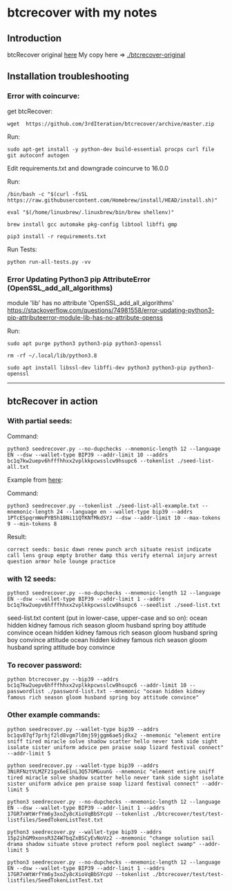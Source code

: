 # btcrecover with my notes

## Introduction

btcRecover original [here](https://github.com/3rdIteration/btcrecover/archive/master.zip)
My copy here => [./btcrecover-original](./btcrecover-original)

## Installation troubleshooting

### Error with coincurve:

get btcRecover: 

`wget  https://github.com/3rdIteration/btcrecover/archive/master.zip`


Run: 

`sudo apt-get install -y python-dev build-essential procps curl file git autoconf autogen`

Edit requirements.txt and downgrade coincurve to 16.0.0

Run:

`/bin/bash -c "$(curl -fsSL https://raw.githubusercontent.com/Homebrew/install/HEAD/install.sh)"`

`eval "$(/home/linuxbrew/.linuxbrew/bin/brew shellenv)"`

`brew install gcc automake pkg-config libtool libffi gmp`

`pip3 install -r requirements.txt`

Run Tests: 

`python run-all-tests.py -vv`

### Error Updating Python3 pip AttributeError (OpenSSL_add_all_algorithms)

module 'lib' has no attribute 'OpenSSL_add_all_algorithms'
https://stackoverflow.com/questions/74981558/error-updating-python3-pip-attributeerror-module-lib-has-no-attribute-openss

Run: 

`sudo apt purge python3 python3-pip python3-openssl`

`rm -rf ~/.local/lib/python3.8`

`sudo apt install libssl-dev libffi-dev python3 python3-pip python3-openssl`

---

## btcRecover in action


### With partial seeds:

Command:

`python3 seedrecover.py --no-dupchecks --mnemonic-length 12 --language EN --dsw --wallet-type BIP39 --addr-limit 10 --addrs bc1q7kw2uepv6hfffhhxx2vplkkpcwsslcw9hsupc6 --tokenlist ./seed-list-all.txt`

Example from [here](https://btcrecover.readthedocs.io/en/latest/Usage_Examples/2022-04-02_Seed_Tokenlist_TokenBlocks/example_seed_tokenlist_tokenblocks/):

Command:

`python3 seedrecover.py --tokenlist ./seed-list-all-example.txt --mnemonic-length 24 --language en --wallet-type bip39 --addrs 1PTcESpqrmWePYB5h18Ni11QTKNfMkdSYJ --dsw --addr-limit 10 --max-tokens 9 --min-tokens 8`

Result:

`correct seeds: basic dawn renew punch arch situate resist indicate call lens group empty brother damp this verify eternal injury arrest question armor hole lounge practice`


### with 12 seeds:

`python3 seedrecover.py --no-dupchecks --mnemonic-length 12 --language EN --dsw --wallet-type BIP39 --addr-limit 1 --addrs bc1q7kw2uepv6hfffhhxx2vplkkpcwsslcw9hsupc6 --seedlist ./seed-list.txt`

seed-list.txt content (put in lower-case, upper-case and so on):
    ocean hidden kidney famous rich season gloom husband spring boy attitude convince
    ocean hidden kidney famous rich season gloom husband spring boy convince attitude
    ocean hidden kidney famous rich season gloom husband spring attitude boy convince

### To recover password: 
`python btcrecover.py --bip39 --addrs bc1q7kw2uepv6hfffhhxx2vplkkpcwsslcw9hsupc6 --addr-limit 10 --passwordlist ./password-list.txt --mnemonic "ocean hidden kidney famous rich season gloom husband spring boy attitude convince"`

### Other example commands:

`python seedrecover.py --wallet-type bip39 --addrs bc1qv87qf7prhjf2ld8vgm7l0mj59jggm6ae5jdkx2 --mnemonic "element entire sniff tired miracle solve shadow scatter hello never tank side sight isolate sister uniform advice pen praise soap lizard festival connect" --addr-limit 5`

`python seedrecover.py --wallet-type bip39 --addrs 3NiRFNztVLMZF21gx6eE1nL3Q57GMGuunG --mnemonic "element entire sniff tired miracle solve shadow scatter hello never tank side sight isolate sister uniform advice pen praise soap lizard festival connect" --addr-limit 5`

`python3 seedrecover.py --no-dupchecks --mnemonic-length 12 --language EN --dsw --wallet-type BIP39 --addr-limit 1 --addrs 17GR7xWtWrfYm6y3xoZy8cXioVqBbSYcpU --tokenlist ./btcrecover/test/test-listfiles/SeedTokenListTest.txt`

`python3 seedrecover.py --wallet-type bip39 --addrs 15p2ihGM9xonsR3Z4W7bqZxBSCyEvNoVz2 --mnemonic "change solution sail drama shadow situate stove protect reform pool neglect swamp" --addr-limit 5`

`python3 seedrecover.py --no-dupchecks --mnemonic-length 12 --language EN --dsw --wallet-type BIP39 --addr-limit 1 --addrs 17GR7xWtWrfYm6y3xoZy8cXioVqBbSYcpU --tokenlist ./btcrecover/test/test-listfiles/SeedTokenListTest.txt`


